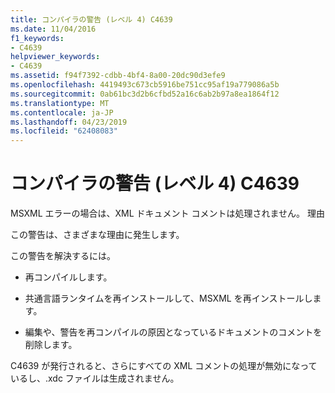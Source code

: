 ```yaml
---
title: コンパイラの警告 (レベル 4) C4639
ms.date: 11/04/2016
f1_keywords:
- C4639
helpviewer_keywords:
- C4639
ms.assetid: f94f7392-cdbb-4bf4-8a00-20dc90d3efe9
ms.openlocfilehash: 4419493c673cb5916be751cc95af19a779086a5b
ms.sourcegitcommit: 0ab61bc3d2b6cfbd52a16c6ab2b97a8ea1864f12
ms.translationtype: MT
ms.contentlocale: ja-JP
ms.lasthandoff: 04/23/2019
ms.locfileid: "62408083"
---
```

# <a name="compiler-warning-level-4-c4639"></a>コンパイラの警告 (レベル 4) C4639

MSXML エラーの場合は、XML ドキュメント コメントは処理されません。 理由

この警告は、さまざまな理由に発生します。

この警告を解決するには。

- 再コンパイルします。

- 共通言語ランタイムを再インストールして、MSXML を再インストールします。

- 編集や、警告を再コンパイルの原因となっているドキュメントのコメントを削除します。

C4639 が発行されると、さらにすべての XML コメントの処理が無効になっているし、.xdc ファイルは生成されません。